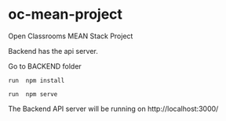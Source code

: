 # oc-mean-project

Open Classrooms MEAN Stack Project

Backend has the api server.

Go to BACKEND folder 
	
	run  npm install
		
	run  npm serve

		
The Backend API server will be running on http://localhost:3000/
